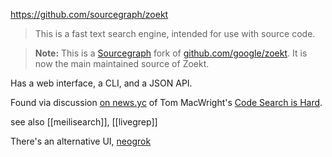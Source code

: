 https://github.com/sourcegraph/zoekt

> This is a fast text search engine, intended for use with source code.

> **Note:** This is a [Sourcegraph](https://github.com/sourcegraph/zoekt) fork of [github.com/google/zoekt](https://github.com/google/zoekt). It is now the main maintained source of Zoekt.

Has a web interface, a CLI, and a JSON API.

Found via discussion [on news.yc](https://news.ycombinator.com/item?id=39993976) of Tom MacWright's [Code Search is Hard](https://blog.val.town/blog/search-notes/).

see also [[meilisearch]], [[livegrep]]

There's an alternative UI, [neogrok](https://github.com/isker/neogrok)